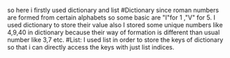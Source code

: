 so here i firstly used dictionary and list
 #Dictionary
          since roman numbers are formed from certain alphabets so some basic are "I"for 1 ,"V" for 5. 
          I used dictionary to store their value also I stored some unique numbers like 4,9,40 in dictionary
          because their way of formation is different than usual number like 3,7 etc.
 #List:
          I used list in order to store the keys of dictionary so that i can directly access the keys with just list indices.
